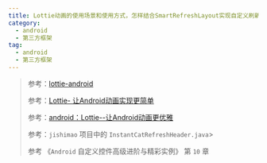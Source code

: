 ```yaml
---
title: Lottie动画的使用场景和使用方式，怎样结合SmartRefreshLayout实现自定义刷新动画
category: 
  - android
  - 第三方框架
tag:
  - android
  - 第三方框架
---
```


> 参考：[lottie-android](https://github.com/airbnb/lottie-android)
> 
> 参考：[Lottie- 让Android动画实现更简单](https://www.jianshu.com/p/cae606f45c0b)
> 
> 参考：[android：Lottie--让Android动画更优雅](https://www.jianshu.com/p/1f011bc472cd)
> 
> 参考：`jishimao` 项目中的 `InstantCatRefreshHeader.java`>
> 
> 参考 《`Android` 自定义控件高级进阶与精彩实例》 第 `10` 章